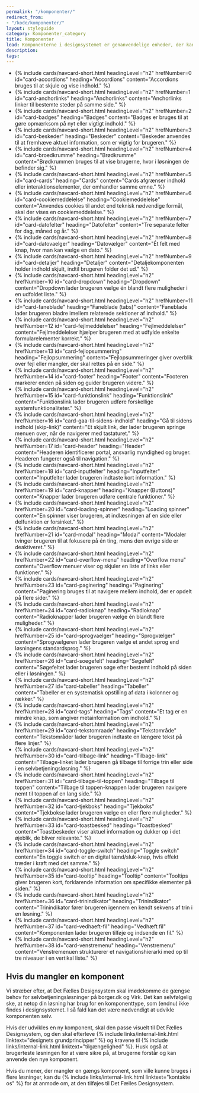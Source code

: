 ```yaml
---
permalink: "/komponenter/"
redirect_from:
- "/kode/komponenter/"
layout: styleguide
category: Komponenter_category
title: Komponenter
lead: Komponenterne i designsystemet er genanvendelige enheder, der kan sættes sammen på mange forskellige måder, i forskellige mønstre, for at bygge de selvbetjeningsløsninger, dine brugere har brug for.
description:
tags:
---
```


<ul class="row card-row">
    <li class="col-12 col-sm-6 col-md-4">
        {% include cards/navcard-short.html headingLevel="h2" hrefNumber=0
        id="card-accordions"
        heading="Accordions" 
        content="Accordions bruges til at skjule og vise indhold." 
        %}
    </li>
    <li class="col-12 col-sm-6 col-md-4">
        {% include cards/navcard-short.html headingLevel="h2" hrefNumber=1
        id="card-anchorlinks"  
        heading="Anchorlinks" 
        content="Anchorlinks linker til bestemte steder på samme side." 
        %}
    </li>
    <li class="col-12 col-sm-6 col-md-4">
        {% include cards/navcard-short.html headingLevel="h2" hrefNumber=2
        id="card-badges"  
        heading="Badges" 
        content="Badges er bruges til at gøre opmærksom på nyt eller vigtigt indhold." 
        %}
    </li>
    <li class="col-12 col-sm-6 col-md-4">
        {% include cards/navcard-short.html headingLevel="h2" hrefNumber=3
        id="card-beskeder"  
        heading="Beskeder" 
        content="Beskeder anvendes til at fremhæve aktuel information, som er vigtig for brugeren." 
        %}
    </li>
    <li class="col-12 col-sm-6 col-md-4">
        {% include cards/navcard-short.html headingLevel="h2" hrefNumber=4
        id="card-broedkrumme"  
        heading="Brødkrumme" 
        content="Brødkrummen bruges til at vise brugerne, hvor i løsningen de befinder sig." 
        %}
    </li>
    <li class="col-12 col-sm-6 col-md-4">
        {% include cards/navcard-short.html headingLevel="h2" hrefNumber=5
        id="card-cards"  
        heading="Cards" 
        content="Cards afgrænser indhold eller interaktionselementer, der omhandler samme emne." 
        %}
    </li>
    <li class="col-12 col-sm-6 col-md-4">
        {% include cards/navcard-short.html headingLevel="h2" hrefNumber=6
        id="card-cookiemeddelelse"  
        heading="Cookiemeddelelse" 
        content="Anvendes cookies til andet end teknisk nødvendige formål, skal der vises en cookiemeddelelse." 
        %}
    </li>
    <li class="col-12 col-sm-6 col-md-4">
        {% include cards/navcard-short.html headingLevel="h2" hrefNumber=7
        id="card-datofelter"  
        heading="Datofelter" 
        content="Tre separate felter for dag, måned og år." 
        %}
    </li>
    <li class="col-12 col-sm-6 col-md-4">
        {% include cards/navcard-short.html headingLevel="h2" hrefNumber=8
        id="card-datovaelger"  
        heading="Datovælger" 
        content="Ét felt med knap, hvor man kan vælge en dato." 
        %}
    </li>
    <li class="col-12 col-sm-6 col-md-4">
        {% include cards/navcard-short.html headingLevel="h2" hrefNumber=9
        id="card-detaljer"  
        heading="Detaljer" 
        content="Detaljekomponenten holder indhold skjult, indtil brugeren folder det ud." 
        %}
    </li>
    <li class="col-12 col-sm-6 col-md-4">
        {% include cards/navcard-short.html headingLevel="h2" hrefNumber=10
        id="card-dropdown"  
        heading="Dropdown" 
        content="Dropdown lader brugeren vælge én blandt flere muligheder i en udfoldet liste." 
        %}
    </li>
    <li class="col-12 col-sm-6 col-md-4">
        {% include cards/navcard-short.html headingLevel="h2" hrefNumber=11
        id="card-faneblade"  
        heading="Faneblade (tabs)" 
        content="Faneblade lader brugeren bladre imellem relaterede sektioner af indhold." 
        %}
    </li>
    <li class="col-12 col-sm-6 col-md-4">
        {% include cards/navcard-short.html headingLevel="h2" hrefNumber=12
        id="card-fejlmeddelelser"  
        heading="Fejlmeddelelser" 
        content="Fejlmeddelelser hjælper brugeren med at udfylde enkelte formularelementer korrekt." 
        %}
    </li>
    <li class="col-12 col-sm-6 col-md-4">
        {% include cards/navcard-short.html headingLevel="h2" hrefNumber=13
        id="card-fejlopsummering"  
        heading="Fejlopsummering" 
        content="Fejlopsummeringer giver overblik over fejl eller mangler, der skal rettes på en side." 
        %}
    </li>
    <li class="col-12 col-sm-6 col-md-4">
        {% include cards/navcard-short.html headingLevel="h2" hrefNumber=14
        id="card-footer"  
        heading="Footer" 
        content="Footeren markerer enden på siden og guider brugeren videre." 
        %}
    </li>
    <li class="col-12 col-sm-6 col-md-4">
        {% include cards/navcard-short.html headingLevel="h2" hrefNumber=15
        id="card-funktionslink"  
        heading="Funktionslink" 
        content="Funktionslink lader brugeren udføre forskellige systemfunktionaliteter." 
        %}
    </li>
    <li class="col-12 col-sm-6 col-md-4">
        {% include cards/navcard-short.html headingLevel="h2" hrefNumber=16
        id="card-gaa-til-sidens-indhold"  
        heading="Gå til sidens indhold (skip-link)" 
        content="Et skjult link, der lader brugeren springe menuen over, når de navigerer med tastaturet." 
        %}
    </li>
    <li class="col-12 col-sm-6 col-md-4">
        {% include cards/navcard-short.html headingLevel="h2" hrefNumber=17
        id="card-header"  
        heading="Header" 
        content="Headeren identificerer portal, ansvarlig myndighed og bruger. Headeren fungerer også til navigation." 
        %}
    </li>
    <li class="col-12 col-sm-6 col-md-4">
        {% include cards/navcard-short.html headingLevel="h2" hrefNumber=18
        id="card-inputfelter"  
        heading="Inputfelter" 
        content="Inputfelter lader brugeren indtaste kort information." 
        %}
    </li>
    <li class="col-12 col-sm-6 col-md-4">
        {% include cards/navcard-short.html headingLevel="h2" hrefNumber=19
        id="card-knapper"  
        heading="Knapper (Buttons)" 
        content="Knapper lader brugeren udføre centrale funktioner." 
        %}
    </li>
    <li class="col-12 col-sm-6 col-md-4">
        {% include cards/navcard-short.html headingLevel="h2" hrefNumber=20
        id="card-loading-spinner"  
        heading="Loading spinner" 
        content="En spinner viser brugeren, at indlæsningen af en side eller delfunktion er forsinket." 
        %}
    </li>
    <li class="col-12 col-sm-6 col-md-4">
        {% include cards/navcard-short.html headingLevel="h2" hrefNumber=21
        id="card-modal"  
        heading="Modal" 
        content="Modaler tvinger brugeren til at fokusere på én ting, mens den øvrige side er deaktiveret." 
        %}
    </li>
    <li class="col-12 col-sm-6 col-md-4">
        {% include cards/navcard-short.html headingLevel="h2" hrefNumber=22
        id="card-overflow-menu"  
        heading="Overflow menu" 
        content="Overflow menuer viser og skjuler en liste af links eller funktioner." 
        %}
    </li>
    <li class="col-12 col-sm-6 col-md-4">
        {% include cards/navcard-short.html headingLevel="h2" hrefNumber=23
        id="card-paginering"  
        heading="Paginering" 
        content="Paginering bruges til at navigere mellem indhold, der er opdelt på flere sider." 
        %}
    </li>
    <li class="col-12 col-sm-6 col-md-4">
        {% include cards/navcard-short.html headingLevel="h2" hrefNumber=24
        id="card-radioknap"  
        heading="Radioknap" 
        content="Radioknapper lader brugeren vælge én blandt flere muligheder." 
        %}
    </li>
    <li class="col-12 col-sm-6 col-md-4">
        {% include cards/navcard-short.html headingLevel="h2" hrefNumber=25
        id="card-sprogvaelger"  
        heading="Sprogvælger" 
        content="Sprogvælgeren lader brugeren vælge et andet sprog end løsningens standardsprog." 
        %}
    </li>
    <li class="col-12 col-sm-6 col-md-4">
        {% include cards/navcard-short.html headingLevel="h2" hrefNumber=26
        id="card-soegefelt"  
        heading="Søgefelt" 
        content="Søgefeltet lader brugeren søge efter bestemt indhold på siden eller i løsningen." 
        %}
    </li>
    <li class="col-12 col-sm-6 col-md-4">
        {% include cards/navcard-short.html headingLevel="h2" hrefNumber=27
        id="card-tabeller"  
        heading="Tabeller" 
        content="Tabeller er en systematisk opstilling af data i kolonner og rækker." 
        %}
    </li>
    <li class="col-12 col-sm-6 col-md-4">
        {% include cards/navcard-short.html headingLevel="h2" hrefNumber=28
        id="card-tags"  
        heading="Tags" 
        content="Et tag er en mindre knap, som angiver metainformation om indhold." 
        %}
    </li>
    <li class="col-12 col-sm-6 col-md-4">
        {% include cards/navcard-short.html headingLevel="h2" hrefNumber=29
        id="card-tekstomraade"  
        heading="Tekstområde" 
        content="Tekstområder lader brugeren indtaste en længere tekst på flere linjer." 
        %}
    </li>
    <li class="col-12 col-sm-6 col-md-4">
        {% include cards/navcard-short.html headingLevel="h2" hrefNumber=30
        id="card-tilbage-link"  
        heading="Tilbage-link" 
        content="Tilbage-linket lader brugeren gå tilbage til forrige trin eller side i en selvbetjeningsløsning." 
        %}
    </li>
    <li class="col-12 col-sm-6 col-md-4">
        {% include cards/navcard-short.html headingLevel="h2" hrefNumber=31
        id="card-tilbage-til-toppen"  
        heading="Tilbage til toppen" 
        content="Tilbage til toppen-knappen lader brugeren navigere nemt til toppen af en lang side." 
        %}
    </li>
    <li class="col-12 col-sm-6 col-md-4">
        {% include cards/navcard-short.html headingLevel="h2" hrefNumber=32
        id="card-tjekboks"  
        heading="Tjekboks" 
        content="Tjekbokse lader brugeren vælge en eller flere muligheder." 
        %}
    </li>
    <li class="col-12 col-sm-6 col-md-4">
        {% include cards/navcard-short.html headingLevel="h2" hrefNumber=33
        id="card-toastbesked"  
        heading="Toastbesked" 
        content="Toastbeskeder viser aktuel information og dukker op i det øjeblik, de bliver relevante." 
        %}
    </li>
    <li class="col-12 col-sm-6 col-md-4">
        {% include cards/navcard-short.html headingLevel="h2" hrefNumber=34
        id="card-toggle-switch"  
        heading="Toggle switch" 
        content="En toggle switch er en digital tænd/sluk-knap, hvis effekt træder i kraft med det samme." 
        %}
    </li>
    <li class="col-12 col-sm-6 col-md-4">
        {% include cards/navcard-short.html headingLevel="h2" hrefNumber=35
        id="card-tooltip"  
        heading="Tooltip" 
        content="Tooltips giver brugeren kort, forklarende information om specifikke elementer på siden." 
        %}
    </li>
    <li class="col-12 col-sm-6 col-md-4">
        {% include cards/navcard-short.html headingLevel="h2" hrefNumber=36
        id="card-trinindikator"  
        heading="Trinindikator" 
        content="Trinindikator fører brugeren igennem en kendt sekvens af trin i en løsning." 
        %}
    </li>
    <li class="col-12 col-sm-6 col-md-4">
        {% include cards/navcard-short.html headingLevel="h2" hrefNumber=37
        id="card-vedhaeft-fil"  
        heading="Vedhæft fil" 
        content="Komponenten lader brugeren tilføje og indsende en fil." 
        %}
    </li>
    <li class="col-12 col-sm-6 col-md-4">
        {% include cards/navcard-short.html headingLevel="h2" hrefNumber=38
        id="card-venstremenu"  
        heading="Venstremenu" 
        content="Venstremenuen strukturerer et navigationshierarki med op til tre niveauer i en vertikal liste." 
        %}
    </li>
</ul>

## Hvis du mangler en komponent

Vi stræber efter, at Det Fælles Designsystem skal imødekomme de gængse behov for selvbetjeningsløsninger på borger.dk og Virk. Det kan selvfølgelig ske, at netop din løsning har brug for en komponenttype, som (endnu) ikke findes i designsystemet. I så fald kan det være nødvendigt at udvikle komponenten selv.

Hvis der udvikles en ny komponent, skal den passe visuelt til Det Fælles Designsystem, og den skal efterleve {% include links/internal-link.html linktext="designets grundprincipper" %} og kravene til {% include links/internal-link.html linktext="tilgængelighed" %}. Husk også at brugerteste løsningen for at være sikre på, at brugerne forstår og kan anvende den nye komponent.

Hvis du mener, der mangler en gængs komponent, som ville kunne bruges i flere løsninger, kan du {% include links/internal-link.html linktext="kontakte os" %} for at anmode om, at den tilføjes til Det Fælles Designsystem.
